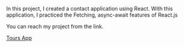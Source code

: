 In this project, I created a contact application using React. With this application, I practiced the Fetching, async-await features of React.js<br/>

You can reach my project from the link. <br/>



<a href="https://dinckirikkol-tours-app.netlify.app/">Tours App </a>
